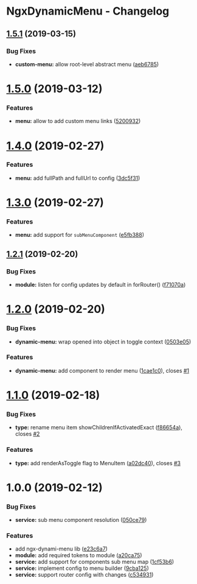 # NgxDynamicMenu - Changelog

## [1.5.1](https://github.com/orchestratora/ngx-dynamic-menu/compare/v1.5.0...v1.5.1) (2019-03-15)


### Bug Fixes

* **custom-menu:** allow root-level abstract menu ([aeb6785](https://github.com/orchestratora/ngx-dynamic-menu/commit/aeb6785))

# [1.5.0](https://github.com/orchestratora/ngx-dynamic-menu/compare/v1.4.0...v1.5.0) (2019-03-12)


### Features

* **menu:** allow to add custom menu links ([5200932](https://github.com/orchestratora/ngx-dynamic-menu/commit/5200932))

# [1.4.0](https://github.com/orchestratora/ngx-dynamic-menu/compare/v1.3.0...v1.4.0) (2019-02-27)


### Features

* **menu:** add fullPath and fullUrl to config ([3dc5f31](https://github.com/orchestratora/ngx-dynamic-menu/commit/3dc5f31))

# [1.3.0](https://github.com/orchestratora/ngx-dynamic-menu/compare/v1.2.1...v1.3.0) (2019-02-27)


### Features

* **menu:** add support for `subMenuComponent` ([e5fb388](https://github.com/orchestratora/ngx-dynamic-menu/commit/e5fb388))

## [1.2.1](https://github.com/orchestratora/ngx-dynamic-menu/compare/v1.2.0...v1.2.1) (2019-02-20)


### Bug Fixes

* **module:** listen for config updates by default in forRouter() ([f71070a](https://github.com/orchestratora/ngx-dynamic-menu/commit/f71070a))

# [1.2.0](https://github.com/orchestratora/ngx-dynamic-menu/compare/v1.1.0...v1.2.0) (2019-02-20)


### Bug Fixes

* **dynamic-menu:** wrap opened into object in toggle context ([0503e05](https://github.com/orchestratora/ngx-dynamic-menu/commit/0503e05))


### Features

* **dynamic-menu:** add component to render menu ([1cae1c0](https://github.com/orchestratora/ngx-dynamic-menu/commit/1cae1c0)), closes [#1](https://github.com/orchestratora/ngx-dynamic-menu/issues/1)

# [1.1.0](https://github.com/orchestratora/ngx-dynamic-menu/compare/v1.0.0...v1.1.0) (2019-02-18)


### Bug Fixes

* **type:** rename menu item showChildrenIfActivatedExact ([f86654a](https://github.com/orchestratora/ngx-dynamic-menu/commit/f86654a)), closes [#2](https://github.com/orchestratora/ngx-dynamic-menu/issues/2)


### Features

* **type:** add renderAsToggle flag to MenuItem ([a02dc40](https://github.com/orchestratora/ngx-dynamic-menu/commit/a02dc40)), closes [#3](https://github.com/orchestratora/ngx-dynamic-menu/issues/3)

# 1.0.0 (2019-02-12)


### Bug Fixes

* **service:** sub menu component resolution ([050ce79](https://github.com/orchestratora/ngx-dynamic-menu/commit/050ce79))


### Features

* add ngx-dynami-menu lib ([e23c6a7](https://github.com/orchestratora/ngx-dynamic-menu/commit/e23c6a7))
* **module:** add required tokens to module ([a20ca75](https://github.com/orchestratora/ngx-dynamic-menu/commit/a20ca75))
* **service:** add support for components sub menu map ([1cf53b6](https://github.com/orchestratora/ngx-dynamic-menu/commit/1cf53b6))
* **service:** implement config to menu builder ([9cba125](https://github.com/orchestratora/ngx-dynamic-menu/commit/9cba125))
* **service:** support router config with changes ([c534931](https://github.com/orchestratora/ngx-dynamic-menu/commit/c534931))
